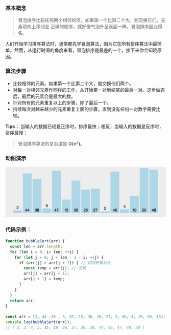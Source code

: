 
### 基本概念

> 冒泡排序比较任何两个相邻的项，如果第一个比第二个大，则交换它们。元素项向上移动至 正确的顺序，就好像气泡升至表面一样，冒泡排序因此得名。

人们开始学习排序算法时，通常都先学冒泡算法，因为它在所有排序算法中最简单。然而，从运行时间的角度来看，冒泡排序是最差的一个，接下来你会知晓原因。

### 算法步骤

* 比较相邻的元素。如果第一个比第二个大，就交换他们两个。
* 对每一对相邻元素作同样的工作，从开始第一对到结尾的最后一对。这步做完后，最后的元素会是最大的数。
* 针对所有的元素重复以上的步骤，除了最后一个。
* 持续每次对越来越少的元素重复上面的步骤，直到没有任何一对数字需要比较。

**Tips：** 当输入的数据已经是正序时，排序最快；相反，当输入的数据是反序时，排序最慢；

> 冒泡排序算法的复杂度是 **O(n²)**。

### 动图演示

![](_media/sort-2.gif)

### 代码示例：

```js
function bubbleSort(arr) {
  const len = arr.length;
  for (let i = 0; i< len; ++i) {
    for (let j = 0; j < len - 1 - i; ++j) {
      if (arr[j] > arr[j + 1]) { // 相邻元素对比
        const temp = arr[j]; // 交换
        arr[j] = arr[j + 1];
        arr[j + 1] = temp;
      }
    }
  }
  return arr;
}

const arr = [3, 44 ,38 , 5, 47, 15, 36, 26, 27, 2, 46, 4, 19, 50, 48];
console.log(bubbleSort(arr));
// [ 2, 3, 4, 5, 15, 19, 26, 27, 36, 38, 44, 46, 47, 48, 50 ]
```


